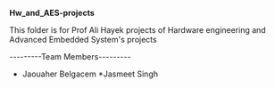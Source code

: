 ******Hw_and_AES-projects******

This folder is for Prof Ali Hayek projects of Hardware engineering and Advanced Embedded System's projects

---------Team Members---------
* Jaouaher Belgacem
*Jasmeet Singh
